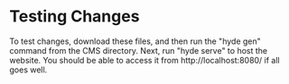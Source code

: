 # Testing Changes
To test changes, download these files, and then run the "hyde gen" command from the CMS directory.
Next, run "hyde serve" to host the website. You should be able to access it from http://localhost:8080/ if all goes well.
